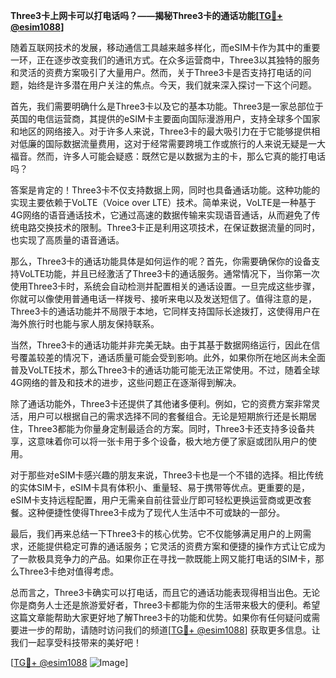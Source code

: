 **Three3卡上网卡可以打电话吗？——揭秘Three3卡的通话功能[[TG💪+ @esim1088](https://t.me/s/esim1088)]**

随着互联网技术的发展，移动通信工具越来越多样化，而eSIM卡作为其中的重要一环，正在逐步改变我们的通讯方式。在众多运营商中，Three3以其独特的服务和灵活的资费方案吸引了大量用户。然而，关于Three3卡是否支持打电话的问题，始终是许多潜在用户关注的焦点。今天，我们就来深入探讨一下这个问题。

首先，我们需要明确什么是Three3卡以及它的基本功能。Three3是一家总部位于英国的电信运营商，其提供的eSIM卡主要面向国际漫游用户，支持全球多个国家和地区的网络接入。对于许多人来说，Three3卡的最大吸引力在于它能够提供相对低廉的国际数据流量费用，这对于经常需要跨境工作或旅行的人来说无疑是一大福音。然而，许多人可能会疑惑：既然它是以数据为主的卡，那么它真的能打电话吗？

答案是肯定的！Three3卡不仅支持数据上网，同时也具备通话功能。这种功能的实现主要依赖于VoLTE（Voice over LTE）技术。简单来说，VoLTE是一种基于4G网络的语音通话技术，它通过高速的数据传输来实现语音通话，从而避免了传统电路交换技术的限制。Three3卡正是利用这项技术，在保证数据流量的同时，也实现了高质量的语音通话。

那么，Three3卡的通话功能具体是如何运作的呢？首先，你需要确保你的设备支持VoLTE功能，并且已经激活了Three3卡的通话服务。通常情况下，当你第一次使用Three3卡时，系统会自动检测并配置相关的通话设置。一旦完成这些步骤，你就可以像使用普通电话一样拨号、接听来电以及发送短信了。值得注意的是，Three3卡的通话功能并不局限于本地，它同样支持国际长途拨打，这使得用户在海外旅行时也能与家人朋友保持联系。

当然，Three3卡的通话功能并非完美无缺。由于其基于数据网络运行，因此在信号覆盖较差的情况下，通话质量可能会受到影响。此外，如果你所在地区尚未全面普及VoLTE技术，那么Three3卡的通话功能可能无法正常使用。不过，随着全球4G网络的普及和技术的进步，这些问题正在逐渐得到解决。

除了通话功能外，Three3卡还提供了其他诸多便利。例如，它的资费方案非常灵活，用户可以根据自己的需求选择不同的套餐组合。无论是短期旅行还是长期居住，Three3都能为你量身定制最适合的方案。同时，Three3卡还支持多设备共享，这意味着你可以将一张卡用于多个设备，极大地方便了家庭或团队用户的使用。

对于那些对eSIM卡感兴趣的朋友来说，Three3卡也是一个不错的选择。相比传统的实体SIM卡，eSIM卡具有体积小、重量轻、易于携带等优点。更重要的是，eSIM卡支持远程配置，用户无需亲自前往营业厅即可轻松更换运营商或更改套餐。这种便捷性使得Three3卡成为了现代人生活中不可或缺的一部分。

最后，我们再来总结一下Three3卡的核心优势。它不仅能够满足用户的上网需求，还能提供稳定可靠的通话服务；它灵活的资费方案和便捷的操作方式让它成为了一款极具竞争力的产品。如果你正在寻找一款既能上网又能打电话的SIM卡，那么Three3卡绝对值得考虑。

总而言之，Three3卡确实可以打电话，而且它的通话功能表现得相当出色。无论你是商务人士还是旅游爱好者，Three3卡都能为你的生活带来极大的便利。希望这篇文章能帮助大家更好地了解Three3卡的功能和优势。如果你有任何疑问或需要进一步的帮助，请随时访问我们的频道[[TG💪+ @esim1088](https://t.me/s/esim1088)] 获取更多信息。让我们一起享受科技带来的美好吧！

[[TG💪+ @esim1088](https://t.me/s/esim1088) ![Image](https://i.postimg.cc/4NQfJmqS/Snipaste-2025-05-13-00-14-12.png)]